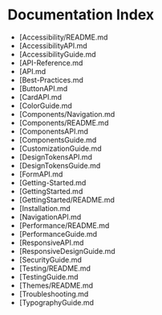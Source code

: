 # Documentation Index

- [Accessibility/README.md
- [AccessibilityAPI.md
- [AccessibilityGuide.md
- [API-Reference.md
- [API.md
- [Best-Practices.md
- [ButtonAPI.md
- [CardAPI.md
- [ColorGuide.md
- [Components/Navigation.md
- [Components/README.md
- [ComponentsAPI.md
- [ComponentsGuide.md
- [CustomizationGuide.md
- [DesignTokensAPI.md
- [DesignTokensGuide.md
- [FormAPI.md
- [Getting-Started.md
- [GettingStarted.md
- [GettingStarted/README.md
- [Installation.md
- [NavigationAPI.md
- [Performance/README.md
- [PerformanceGuide.md
- [ResponsiveAPI.md
- [ResponsiveDesignGuide.md
- [SecurityGuide.md
- [Testing/README.md
- [TestingGuide.md
- [Themes/README.md
- [Troubleshooting.md
- [TypographyGuide.md
